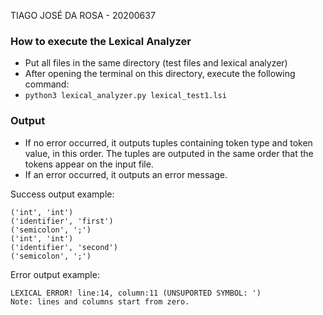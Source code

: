 TIAGO JOSÉ DA ROSA - 20200637

### How to execute the Lexical Analyzer

- Put all files in the same directory (test files and lexical analyzer)
- After opening the terminal on this directory, execute the following command:
- `python3 lexical_analyzer.py lexical_test1.lsi`

### Output

- If no error occurred, it outputs tuples containing token type and token value, in this order. The tuples are outputed in the same order that the tokens appear on the input file.
- If an error occurred, it outputs an error message.

Success output example:

```
('int', 'int')
('identifier', 'first')
('semicolon', ';')
('int', 'int')
('identifier', 'second')
('semicolon', ';')
```

Error output example:

```
LEXICAL ERROR! line:14, column:11 (UNSUPORTED SYMBOL: ')
Note: lines and columns start from zero.
```